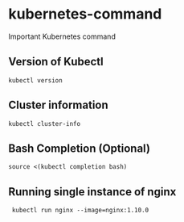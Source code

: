# kubernetes-command
Important Kubernetes command 
## Version of Kubectl
```kubectl version```

## Cluster information 
```kubectl cluster-info```
## Bash Completion (Optional)
```source <(kubectl completion bash)```
## Running single instance of nginx 
``` kubectl run nginx --image=nginx:1.10.0```
